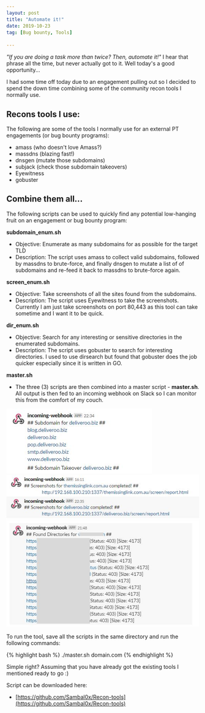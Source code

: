 ```yaml
---
layout: post
title: "Automate it!"
date: 2019-10-23
tag: [Bug bounty, Tools]

---
```


_"If you are doing a task more than twice? Then, automate it!"_ I hear that phrase all the time, but never actually got to it. Well today's a good opportunity...

I had some time off today due to an engagement pulling out so I decided to spend the down time combining some of the community recon tools I normally use.

## Recons tools I use:
The following are some of the tools I normally use for an external PT engagements (or bug bounty programs):
* amass (who doesn't love Amass?)
* massdns (blazing fast!)
* dnsgen (mutate those subdomains)
* subjack (check those subdomain takeovers)
* Eyewitness
* gobuster

## Combine them all...
The following scripts can be used to quickly find any potential low-hanging fruit on an engagement or bug bounty program:

**subdomain_enum.sh**
* Objective: Enumerate as many subdomains for as possible for the target TLD
* Description: The script uses amass to collect valid subdomains, followed by massdns to brute-force, and finally dnsgen to mutate a list of of subdomains and re-feed it back to massdns to brute-force again.

**screen_enum.sh**
* Objective: Take screenshots of all the sites found from the subdomains. 
* Description: The script uses Eyewitness to take the screenshots. Currently I am just take screenshots on port 80,443 as this tool can take sometime and I want it to be quick.

**dir_enum.sh**
* Objective: Search for any interesting or sensitive directories in the enumerated subdomains.
* Description: The script uses gobuster to search for interesting directories. I used to use dirsearch but found that gobuster does the job quicker especially since it is written in GO.

**master.sh**
* The three (3) scripts are then combined into a master script - **master.sh**. All output is then fed to an incoming webhook on Slack so I can monitor this from the comfort of my couch. 

![subdomain_enum](/assets/img/blog/subdomain_enum.JPG)
![screen_enum](/assets/img/blog/screen_enum.JPG)
![dir_enum](/assets/img/blog/dir_enum.JPG)

To run the tool, save all the scripts in the same directory and run the following commands:

{% highlight bash %}
./master.sh domain.com
{% endhighlight %}

Simple right? Assuming that you have already got the existing tools I mentioned ready to go :)

Script can be downloaded here:
* [https://github.com/Sambal0x/Recon-tools](https://github.com/Sambal0x/Recon-tools)